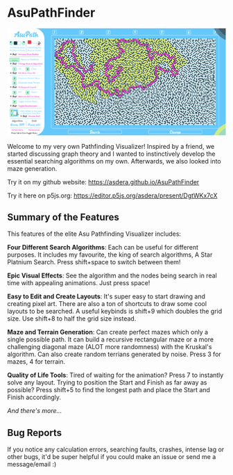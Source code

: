 # AsuPathFinder

![Screenshot](screenshot.png)

Welcome to my very own Pathfinding Visualizer! Inspired by a friend, we started discussing graph theory and I wanted to instinctively develop the essential searching algorithms on my own. Afterwards, we also looked into maze generation.

Try it on my github website: https://asdera.github.io/AsuPathFinder

Try it here on p5js.org: https://editor.p5js.org/asdera/present/DgtWKx7cX

## Summary of the Features

This features of the elite Asu Pathfinding Visualizer includes:

**Four Different Search Algorithms**: Each can be useful for different purposes. It includes my favourite, the king of search algorithms, A Star Platnium Search. Press shift+space to switch between them!

**Epic Visual Effects**: See the algorithm and the nodes being search in real time with appealing animations. Just press space!

**Easy to Edit and Create Layouts**: It's super easy to start drawing and creating pixel art. There are also a ton of shortcuts to draw some cool layouts to be searched. A useful keybinds is shift+9 which doubles the grid size. Use shift+8 to half the grid size instead.

**Maze and Terrain Generation**: Can create perfect mazes which only a single possible path. It can build a recursive rectangular maze or a more challenging diagonal maze (ALOT more randomness) with the Kruskal's algorithm. Can also create random terrians generated by noise. Press 3 for mazes, 4 for terrain.

**Quality of Life Tools**: Tired of waiting for the animation? Press 7 to instantly solve any layout. Trying to position the Start and Finish as far away as possible? Press shift+5 to find the longest path and place the Start and Finish accordingly.

*And there's more...*


## Bug Reports

If you notice any calculation errors, searching faults, crashes, intense lag or other bugs, it'd be super helpful if you could make an issue or send me a message/email :)

